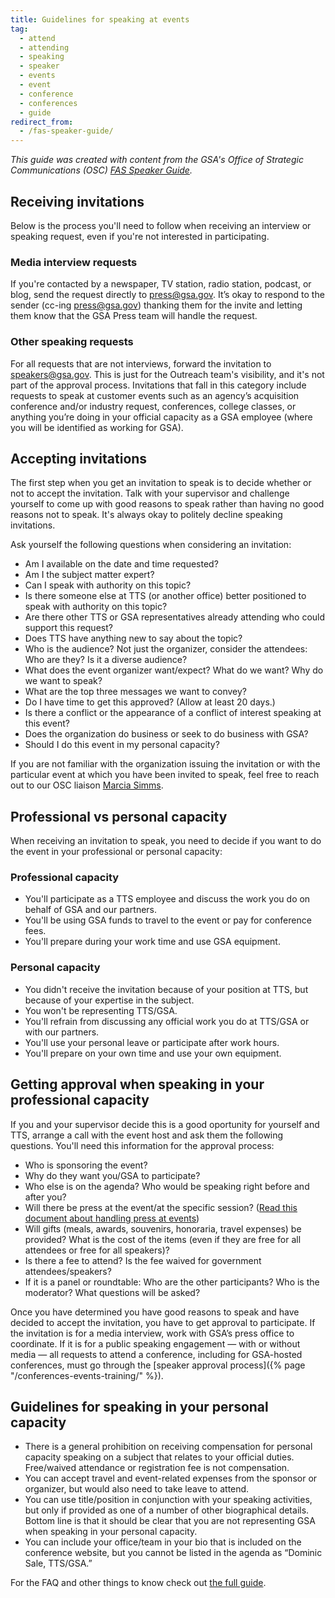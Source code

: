 ```yaml
---
title: Guidelines for speaking at events
tag:
  - attend
  - attending
  - speaking
  - speaker
  - events
  - event
  - conference
  - conferences
  - guide
redirect_from:
  - /fas-speaker-guide/
---
```


_This guide was created with content from the GSA's Office of Strategic
Communications (OSC)
[FAS Speaker Guide](https://docs.google.com/document/d/1axPskD_BkYxBDZPGPM7uAGpAQopRWtDGwYdI4Wp6woM/edit?usp=sharing)._

## Receiving invitations

Below is the process you'll need to follow when receiving an interview or
speaking request, even if you're not interested in participating.

### Media interview requests

If you're contacted by a newspaper, TV station, radio station, podcast, or blog,
send the request directly to press@gsa.gov. It’s okay to respond to the sender
(cc-ing press@gsa.gov) thanking them for the invite and letting them know that
the GSA Press team will handle the request.

### Other speaking requests

For all requests that are not interviews, forward the invitation to
speakers@gsa.gov. This is just for the Outreach team's visibility, and it's not
part of the approval process. Invitations that fall in this category include
requests to speak at customer events such as an agency’s acquisition conference
and/or industry request, conferences, college classes, or anything you’re doing
in your official capacity as a GSA employee (where you will be identified as
working for GSA).

## Accepting invitations

The first step when you get an invitation to speak is to decide whether or not
to accept the invitation. Talk with your supervisor and challenge yourself to
come up with good reasons to speak rather than having no good reasons not to
speak. It's always okay to politely decline speaking invitations.

Ask yourself the following questions when considering an invitation:

- Am I available on the date and time requested?
- Am I the subject matter expert?
- Can I speak with authority on this topic?
- Is there someone else at TTS (or another office) better positioned to speak
  with authority on this topic?
- Are there other TTS or GSA representatives already attending who could support
  this request?
- Does TTS have anything new to say about the topic?
- Who is the audience? Not just the organizer, consider the attendees: Who are
  they? Is it a diverse audience?
- What does the event organizer want/expect? What do we want? Why do we want to
  speak?
- What are the top three messages we want to convey?
- Do I have time to get this approved? (Allow at least 20 days.)
- Is there a conflict or the appearance of a conflict of interest speaking at
  this event?
- Does the organization do business or seek to do business with GSA?
- Should I do this event in my personal capacity?

If you are not familiar with the organization issuing the invitation or with the
particular event at which you have been invited to speak, feel free to reach out
to our OSC liaison [Marcia Simms](mailto:marcia.simms@gsa.gov).

## Professional vs personal capacity

When receiving an invitation to speak, you need to decide if you want to do the
event in your professional or personal capacity:

### Professional capacity

- You'll participate as a TTS employee and discuss the work you do on behalf of
  GSA and our partners.
- You'll be using GSA funds to travel to the event or pay for conference fees.
- You'll prepare during your work time and use GSA equipment.

### Personal capacity

- You didn't receive the invitation because of your position at TTS, but because
  of your expertise in the subject.
- You won't be representing TTS/GSA.
- You'll refrain from discussing any official work you do at TTS/GSA or with our
  partners.
- You'll use your personal leave or participate after work hours.
- You'll prepare on your own time and use your own equipment.

## Getting approval when speaking in your professional capacity

If you and your supervisor decide this is a good oportunity for yourself and
TTS, arrange a call with the event host and ask them the following questions.
You'll need this information for the approval process:

- Who is sponsoring the event?
- Why do they want you/GSA to participate?
- Who else is on the agenda? Who would be speaking right before and after you?
- Will there be press at the event/at the specific session?
  ([Read this document about handling press at events](https://docs.google.com/document/d/1vizKnLdE-mPBSgv-zUMDF5zuLXV_52hjC8cjAkpexfo/edit))
- Will gifts (meals, awards, souvenirs, honoraria, travel expenses) be provided?
  What is the cost of the items (even if they are free for all attendees or free
  for all speakers)?
- Is there a fee to attend? Is the fee waived for government attendees/speakers?
- If it is a panel or roundtable: Who are the other participants? Who is the
  moderator? What questions will be asked?

Once you have determined you have good reasons to speak and have decided to
accept the invitation, you have to get approval to participate. If the
invitation is for a media interview, work with GSA’s press office to coordinate.
If it is for a public speaking engagement — with or without media — all requests
to attend a conference, including for GSA-hosted conferences, must go through
the [speaker approval process]({% page "/conferences-events-training/" %}).

## Guidelines for speaking in your personal capacity

- There is a general prohibition on receiving compensation for personal capacity
  speaking on a subject that relates to your official duties. Free/waived
  attendance or registration fee is not compensation.
- You can accept travel and event-related expenses from the sponsor or
  organizer, but would also need to take leave to attend.
- You can use title/position in conjunction with your speaking activities, but
  only if provided as one of a number of other biographical details. Bottom line
  is that it should be clear that you are not representing GSA when speaking in
  your personal capacity.
- You can include your office/team in your bio that is included on the
  conference website, but you cannot be listed in the agenda as “Dominic Sale,
  TTS/GSA.”

For the FAQ and other things to know check out
[the full guide](https://docs.google.com/document/d/1axPskD_BkYxBDZPGPM7uAGpAQopRWtDGwYdI4Wp6woM/edit?usp=sharing).
